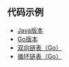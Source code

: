 ## 代码示例
- [Java版本](../../../tree/java/LinkList)
- [Go版本](../../../tree/go/datastructure/linklist.go)
- [双向链表（Go）](../../../tree/go/datastructure/linklistrl.go)
- [循环链表（Go）](../../../tree/go/datastructure/looplinklist.go)
